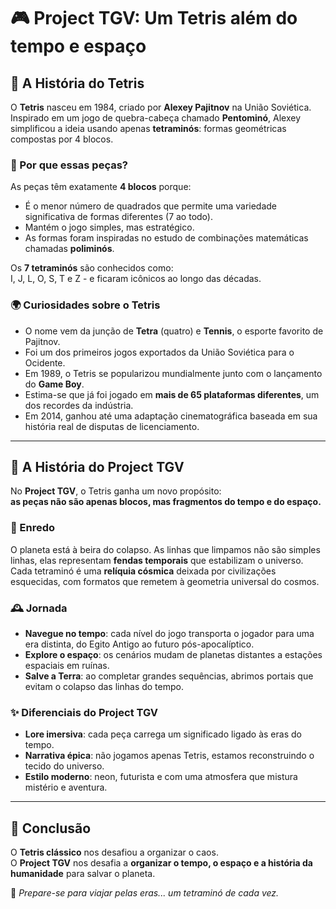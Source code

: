# 🎮 Project TGV: Um Tetris além do tempo e espaço

## 📜 A História do Tetris
O **Tetris** nasceu em 1984, criado por **Alexey Pajitnov** na União Soviética.  
Inspirado em um jogo de quebra-cabeça chamado **Pentominó**, Alexey simplificou a ideia usando apenas **tetraminós**: formas geométricas compostas por 4 blocos.

### 🔷 Por que essas peças?
As peças têm exatamente **4 blocos** porque:
- É o menor número de quadrados que permite uma variedade significativa de formas diferentes (7 ao todo).
- Mantém o jogo simples, mas estratégico.
- As formas foram inspiradas no estudo de combinações matemáticas chamadas **poliminós**.

Os **7 tetraminós** são conhecidos como:  
I, J, L, O, S, T e Z - e ficaram icônicos ao longo das décadas.

### 🌍 Curiosidades sobre o Tetris
- O nome vem da junção de **Tetra** (quatro) e **Tennis**, o esporte favorito de Pajitnov.
- Foi um dos primeiros jogos exportados da União Soviética para o Ocidente.
- Em 1989, o Tetris se popularizou mundialmente junto com o lançamento do **Game Boy**.
- Estima-se que já foi jogado em **mais de 65 plataformas diferentes**, um dos recordes da indústria.
- Em 2014, ganhou até uma adaptação cinematográfica baseada em sua história real de disputas de licenciamento.

---

## 🚀 A História do Project TGV
No **Project TGV**, o Tetris ganha um novo propósito:  
**as peças não são apenas blocos, mas fragmentos do tempo e do espaço.**

### 🌌 Enredo
O planeta está à beira do colapso. As linhas que limpamos não são simples linhas, elas representam **fendas temporais** que estabilizam o universo.  
Cada tetraminó é uma **relíquia cósmica** deixada por civilizações esquecidas, com formatos que remetem à geometria universal do cosmos.

### 🕰️ Jornada
- **Navegue no tempo**: cada nível do jogo transporta o jogador para uma era distinta, do Egito Antigo ao futuro pós-apocalíptico.
- **Explore o espaço**: os cenários mudam de planetas distantes a estações espaciais em ruínas.
- **Salve a Terra**: ao completar grandes sequências, abrimos portais que evitam o colapso das linhas do tempo.

### ✨ Diferenciais do Project TGV
- **Lore imersiva**: cada peça carrega um significado ligado às eras do tempo.
- **Narrativa épica**: não jogamos apenas Tetris, estamos reconstruindo o tecido do universo.
- **Estilo moderno**: neon, futurista e com uma atmosfera que mistura mistério e aventura.

---

## 🧩 Conclusão
O **Tetris clássico** nos desafiou a organizar o caos.  
O **Project TGV** nos desafia a **organizar o tempo, o espaço e a história da humanidade** para salvar o planeta.

🌠 *Prepare-se para viajar pelas eras... um tetraminó de cada vez.*
